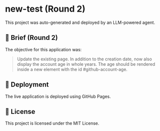 
# new-test (Round 2)

This project was auto-generated and deployed by an LLM-powered agent.

## 📝 Brief (Round 2)

The objective for this application was:
> Update the existing page. In addition to the creation date, now also display the account age in whole years. The age should be rendered inside a new element with the id #github-account-age.

## 🚀 Deployment

The live application is deployed using GitHub Pages.

## 📄 License

This project is licensed under the MIT License.
